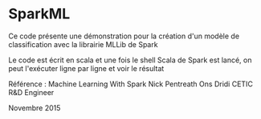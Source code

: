 # SparkML
Ce code présente une démonstration pour la création d'un modèle de classification avec la librairie MLLib de Spark

Le code est écrit en scala et une fois le shell Scala de Spark est lancé, on peut l'exécuter ligne par ligne et voir le résultat

Référence : Machine Learning With Spark Nick Pentreath
Ons Dridi 
CETIC R&D Engineer 

Novembre 2015
